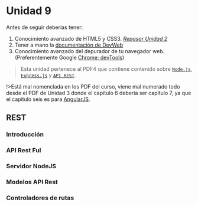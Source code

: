 # Unidad 9

Antes de seguir deberías tener:

1. Conocimiento avanzado de HTML5 y CSS3. [_Repasar Unidad 2_](/u/utn/dw/unidad2.md)
1. Tener a mano la [documentación de DevWeb](/)
1. Conocimiento avanzado del depurador de tu navegador web. (Preferentemente Google [Chrome: devTools](/c/#chrome-dev-tools))

>Esta unidad pertenece al PDF4 que contiene contenido sobre [`Node.js`](/u/utn/dw/unidad8.md#nodejs), [`Express.js`](/u/utn/dw/unidad8.md#expressjs) y [`API REST`](/u/utn/dw/unidad9.md#rest). 

!>Está mal nomenclada en los PDF del curso, viene mal numerado todo desde el PDF de Unidad 3 donde el capítulo 6 debería ser capítulo 7, ya que el capítulo seis es para [AngularJS](/u/utn/dw/unidad6.md).

## REST

### Introducción

### API Rest Ful

### Servidor NodeJS

### Modelos API Rest

### Controladores de rutas

